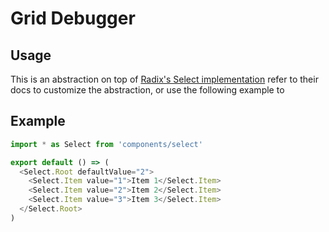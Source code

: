 # Grid Debugger

## Usage

This is an abstraction on top of [Radix's Select implementation](https://www.radix-ui.com/docs/primitives/components/select) refer to their docs to customize the abstraction, or use the following example to

## Example

```javascript
import * as Select from 'components/select'

export default () => (
  <Select.Root defaultValue="2">
    <Select.Item value="1">Item 1</Select.Item>
    <Select.Item value="2">Item 2</Select.Item>
    <Select.Item value="3">Item 3</Select.Item>
  </Select.Root>
)
```
